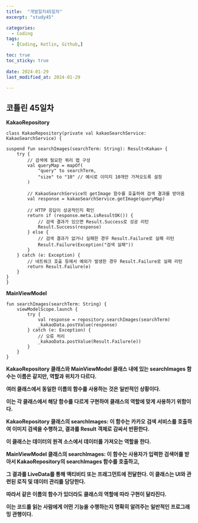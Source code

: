 ```yaml
---
title:  "개발일지45일차" 
excerpt: "study45"

categories:
  - Coding
tags:
  - [Coding, Kotlin, Github,]

toc: true
toc_sticky: true
 
date: 2024-01-29
last_modified_at: 2024-01-29

---
```

## 코틀린 45일차


**KakaoRepository**

    class KakaoRepository(private val kakaoSearchService: KakaoSearchService) {

    suspend fun searchImages(searchTerm: String): Result<Kakao> {
        try {
            // 검색에 필요한 쿼리 맵 구성
            val queryMap = mapOf(
                "query" to searchTerm,
                "size" to "10" // 예시로 이미지 10개만 가져오도록 설정
            )

            // KakaoSearchService의 getImage 함수를 호출하여 검색 결과를 받아옴
            val response = kakaoSearchService.getImage(queryMap)

            // HTTP 응답이 성공적인지 확인
            return if (response.meta.isResultOK()) {
                // 검색 결과가 있으면 Result.Success로 성공 리턴
                Result.Success(response)
            } else {
                // 검색 결과가 없거나 실패한 경우 Result.Failure로 실패 리턴
                Result.Failure(Exception("검색 실패"))
            }
        } catch (e: Exception) {
            // 네트워크 호출 등에서 예외가 발생한 경우 Result.Failure로 실패 리턴
            return Result.Failure(e)
        }
    }
    }

**MainViewModel**

    fun searchImages(searchTerm: String) {
        viewModelScope.launch {
            try {
                val response = repository.searchImages(searchTerm)
                _kakaoData.postValue(response)
            } catch (e: Exception) {
                // 오류 처리
                _kakaoData.postValue(Result.Failure(e))
            }
        }
    }
    
**KakaoRepository 클래스와 MainViewModel 클래스 내에 있는 searchImages 함수는 이름은 같지만, 역할과 위치가 다르다.**

**여러 클래스에서 동일한 이름의 함수를 사용하는 것은 일반적인 상황이다.**

**이는 각 클래스에서 해당 함수를 다르게 구현하여 클래스의 역할에 맞게 사용하기 위함이다.**

**KakaoRepository 클래스의 searchImages: 이 함수는 카카오 검색 서비스를 호출하여 이미지 검색을 수행하고, 결과를 Result 객체로 감싸서 반환한다.**

**이 클래스는 데이터의 원격 소스에서 데이터를 가져오는 역할을 한다.**

**MainViewModel 클래스의 searchImages: 이 함수는 사용자가 입력한 검색어를 받아서 KakaoRepository의 searchImages 함수를 호출하고,**

**그 결과를 LiveData를 통해 액티비티 또는 프래그먼트에 전달한다. 이 클래스는 UI와 관련된 로직 및 데이터 관리를 담당한다.**

**따라서 같은 이름의 함수가 있더라도 클래스의 역할에 따라 구현이 달라진다.**

**이는 코드를 읽는 사람에게 어떤 기능을 수행하는지 명확히 알려주는 일반적인 프로그래밍 관행이다.**

